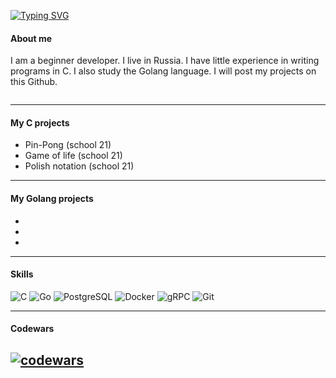 [![Typing SVG](https://readme-typing-svg.herokuapp.com?font=Fira+Code&pause=2000&color=FFFFFF&vCenter=true&width=435&lines=Hello+everyone%2C+my+name+is+Andrey)](https://git.io/typing-svg)
#### About me
I am a beginner developer. I live in Russia. I have little experience in writing programs in C.
I also study the Golang language.
I will post my projects on this Github.

<img src="https://komarev.com/ghpvc/?username=your-github-meow46meow&style=flat-square&color=blue" alt=""/>

---
#### My C projects
* Pin-Pong (school 21)
* Game of life (school 21)
* Polish notation (school 21)
---
#### My Golang projects
*
*
*
---
#### Skills
![C](https://img.shields.io/badge/C-00599C?style=for-the-badge&logo=c&logoColor=white)
![Go](https://img.shields.io/badge/Go-00ADD8?style=for-the-badge&logo=go&logoColor=white)
![PostgreSQL](https://img.shields.io/badge/PostgreSQL-336791?style=for-the-badge&logo=postgresql&logoColor=white)
![Docker](https://img.shields.io/badge/Docker-2496ED?style=for-the-badge&logo=docker&logoColor=white)
![gRPC](https://img.shields.io/badge/gRPC-4285F4?style=for-the-badge&logo=grpc&logoColor=white)
![Git](https://img.shields.io/badge/Git-F05032?style=for-the-badge&logo=git&logoColor=white)

---
#### Codewars
[![codewars](https://www.codewars.com/users/meow46/badges/small)](https://www.codewars.com/users/meow46) 
---
